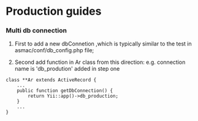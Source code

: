 Production guides
=====
### Multi db connection
1. First to add a new dbConnetion ,which is typically similar to the test in asmac/conf/db_config.php file;

2. Second add function in Ar class from this direction: e.g. connection name is 'db_prodution' added in step one  

```phpshell
class **Ar extends ActiveRecord {
	...  
	public function getDbConnection() {  
		return Yii::app()->db_production;  
	}  
	...  
}
```

